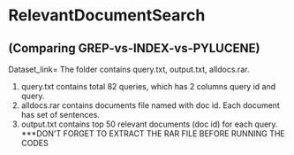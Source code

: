 # RelevantDocumentSearch
## (Comparing GREP-vs-INDEX-vs-PYLUCENE)
Dataset_link=
The folder contains query.txt, output.txt, alldocs.rar.
1. query.txt contains total 82 queries, which has 2 columns query id and query.
2. alldocs.rar contains documents file named with doc id. Each document has set of sentences.
3. output.txt contains top 50 relevant documents (doc id) for each query.<br>
***DON'T FORGET TO EXTRACT THE RAR FILE BEFORE RUNNING THE CODES

##
